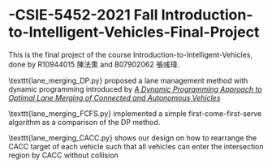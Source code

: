 # -CSIE-5452-2021 Fall Introduction-to-Intelligent-Vehicles-Final-Project

This is the final project of the course Introduction-to-Intelligent-Vehicles, done by R10944015 陳法熏 and B07902062 張彧瑋.

\texttt{lane_merging_DP.py} proposed a lane management method with dynamic programming introduced by [_*A Dynamic Programming Approach to Optimal Lane Merging of Connected and Autonomous Vehicles*_](https://ieeexplore.ieee.org/document/9304813)

\texttt{lane_merging_FCFS.py} implemented a simple first-come-first-serve algorithm as a comparison of the DP method.

\texttt{lane_merging_CACC.py} shows our design on how to rearrange the CACC target of each vehicle such that all vehicles can enter the intersection region by CACC without collision
